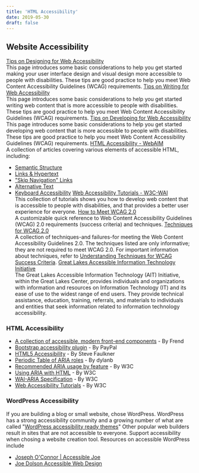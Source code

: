 ```yaml
---
title: 'HTML Accessibility'
date: 2019-05-30
draft: false
---
```


## Website Accessibility
[Tips on Designing for Web Accessibility](https://www.w3.org/WAI/gettingstarted/tips/designing)  
This page introduces some basic considerations to help you get started making your user interface design and visual design more accessible to people with disabilities. These tips are good practice to help you meet Web Content Accessibility Guidelines (WCAG) requirements.
[Tips on Writing for Web Accessibility](https://www.w3.org/WAI/gettingstarted/tips/writing.html)  
This page introduces some basic considerations to help you get started writing web content that is more accessible to people with disabilities. These tips are good practice to help you meet Web Content Accessibility Guidelines (WCAG) requirements.
[Tips on Developing for Web Accessibility](https://www.w3.org/WAI/gettingstarted/tips/developing.html)  
This page introduces some basic considerations to help you get started developing web content that is more accessible to people with disabilities. These tips are good practice to help you meet Web Content Accessibility Guidelines (WCAG) requirements.
[HTML Accessibility - WebAIM](http://webaim.org/articles/#html)  
A collection of articles covering various elements of accessible HTML, including:
* [Semantic Structure](http://webaim.org/techniques/semanticstructure/)
* [Links & Hypertext](http://webaim.org/techniques/hypertext/)
* ["Skip Navigation" Links](http://webaim.org/techniques/skipnav/)
* [Alternative Text](http://webaim.org/techniques/alttext/)
* [Keyboard Accessibility](http://webaim.org/techniques/keyboard/)
[Web Accessibility Tutorials - W3C-WAI](https://www.w3.org/WAI/tutorials/)  
This collection of tutorials shows you how to develop web content that is accessible to people with disabilities, and that provides a better user experience for everyone.
[How to Meet WCAG 2.0](https://www.w3.org/WAI/WCAG20/quickref/)  
A customizable quick reference to Web Content Accessibility Guidelines (WCAG) 2.0 requirements (success criteria) and techniques.
[Techniques for WCAG 2.0](https://www.w3.org/TR/WCAG20-TECHS/Overview.html)  
A collection of techniques-and failures-for meeting the Web Content Accessibility Guidelines 2.0. The techniques listed are only informative; they are not required to meet WCAG 2.0. For important information about techniques, refer to [Understanding Techniques for WCAG Success Criteria](https://www.w3.org/TR/UNDERSTANDING-WCAG20/understanding-techniques.html).
[Great Lakes Accessible Information Technology Initiative](http://adagreatlakes.com/AIT/)  
The Great Lakes Accessible Information Technology (AIT) Initiative, within the Great Lakes Center, provides individuals and organizations with information and resources on Information Technology (IT) and its ease of use to the widest range of end users. They provide technical assistance, education, training, referrals, and materials to individuals and entities that seek information related to information technology accessibility.

### HTML Accessibility
* [A collection of accessible, modern front-end components](https://frend.co/) - By Frend
* [Bootstrap accessibility plugin](http://paypal.github.io/bootstrap-accessibility-plugin/) - By PayPal
* [HTML5 Accessibility](http://stevefaulkner.github.io/HTML5accessibility/) - By Steve Faulkner
* [Periodic Table of ARIA roles](http://dylanb.github.io/periodic-aria-roles.html) - By dylanb
* [Recommended ARIA usage by feature](https://www.w3.org/TR/wai-aria-practices/) - By W3C
* [Using ARIA with HTML](http://rawgithub.com/w3c/aria-in-html/master/index.html) - By W3C
* [WAI-ARIA Specification](http://www.w3.org/TR/wai-aria/) - By W3C
* [Web Accessibility Tutorials](http://www.w3.org/WAI/tutorials/) - By W3C

### WordPress Accessibility
If you are building a blog or small website, chose WordPress. WordPress has a strong accessibility community and a growing number of what are called "[WordPress accessibility ready themes](https://theme.wordpress.com/themes/features/accessibility-ready/)" Other popular web builders result in sites that are not accessible to everyone. Support accessibility when chosing a website creation tool. Resources on accessible WordPress include
* [Joseph O'Connor | Accessible Joe](http://accessiblejoe.com/wordpress/)
* [Joe Dolson Accessible Web Design](https://www.joedolson.com/web-site-accessibility-services/)
